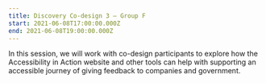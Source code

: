 ```yaml
---
title: Discovery Co-design 3 – Group F
start: 2021-06-08T17:00:00.000Z
end: 2021-06-08T19:00:00.000Z
---
```

In this session, we will work with co-design participants to explore how the Accessibility in Action website and other tools can help with supporting an accessible journey of giving feedback to companies and government.
